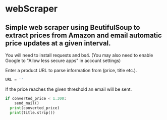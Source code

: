# webScraper

## Simple web scraper using BeutifulSoup to extract prices from Amazon and email automatic price updates at a given interval.

You will need to install requests and bs4. (You may also need to enable Google to "Allow less secure apps" in account settings)

Enter a product URL to parse information from (price, title etc.).

```python
URL = ''
```

If the price reaches the given threshold an email will be sent.

```python
if converted_price < 1.300:
    send_mail()
  print(converted_price)
  print(title.strip())
```




